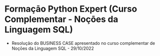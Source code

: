# Formaçāo Python Expert (Curso Complementar - Noçōes da Linguagem SQL)

 - Resolução do BUSINESS CASE apresentado no curso complementar de Noçōes da Linguagem SQL  - 29/10/2022


